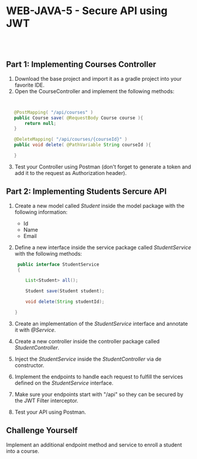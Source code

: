 # WEB-JAVA-5 - Secure API using JWT


 <br/>
 <br/>
 
 
 ## Part 1: Implementing Courses Controller
 
 1. Download the base project and import it as a gradle project into your favorite IDE.
 2. Open the CourseController and implement the following methods: 
  ```java


     @PostMapping( "/api/courses" )
     public Course save( @RequestBody Course course ){
         return null;
     }

     @DeleteMapping( "/api/courses/{courseId}" )
     public void delete( @PathVariable String courseId ){

     }
  ```
 3. Test your Controller using Postman (don't forget to generate a token and add it to the request as Authorization header).
 
 ## Part 2: Implementing Students Sercure API
1. Create a new model called *Student* inside the model package with the following information:
   * Id
   * Name
   * Email

2. Define a new interface inside the service package called *StudentService* with the following methods:
   ```java   
    public interface StudentService
    {

       List<Student> all();

       Student save(Student student);

       void delete(String studentId);

   }   
   ```
3. Create an implementation of the *StudentService* interface and annotate it with *@Service*.
4. Create a new controller inside the controller package called *StudentController*.
5. Inject the *StudentService* inside the *StudentController* via de constructor.
6. Implement the endpoints to handle each request to fulfill the services defined on the *StudentService* interface.
7. Make sure your endpoints start with "/api" so they can be secured by the JWT Filter interceptor.
8. Test your API using Postman.

## Challenge Yourself
Implement an additional endpoint method and service to enroll a student into a course.



 
 

